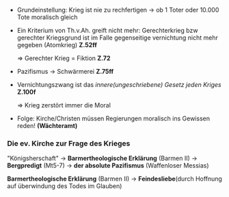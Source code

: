 - Grundeinstellung: Krieg ist nie zu rechfertigen $\rightarrow$ ob 1 Toter oder 10.000 Tote moralisch gleich 

- Ein Kriterium von Th.v.Ah. greift nicht mehr: Gerechterkrieg bzw gerechter Kriegsgrund ist im Falle gegenseitige vernichtung nicht mehr gegeben (Atomkrieg) **Z.52ff**

    $\Rightarrow$ Gerechter Krieg = Fiktion **Z.72**

- Pazifismus $\rightarrow$ Schwärmerei **Z.75ff**

- Vernichtungszwang ist das *innere(ungeschriebene) Gesetz jeden Kriges* **Z.100f**

    $\Rightarrow$ Krieg zerstört immer die Moral

-  Folge: Kirche/Christen müssen Regierungen moralisch ins Gewissen reden! **(Wächteramt)**

### Die ev. Kirche zur Frage des Krieges

"Königsherschaft" $\rightarrow$ **Barmertheologische Erklärung** (Barmen II) $\rightarrow$ **Bergpredigt** (Mt5-7) $\rightarrow$ **der absolute Pazifismus** (Waffenloser Messias)

**Barmertheologische Erklärung** (Barmen II) $\rightarrow$ **Feindesliebe**(durch Hoffnung auf überwindung des Todes im Glauben)